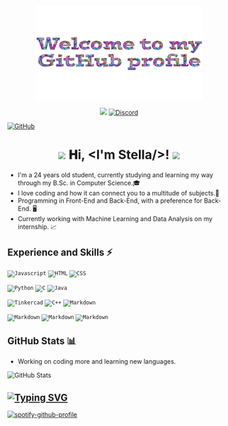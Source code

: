 <div align="center">
  <img src="https://github.com/StellaOli/StellaOli/blob/main/Img/Sem%20t%C3%ADtulo.png" style="max-width: 75%;" alt="Welcome" />


  <a href = "mailto:stellacorreia.oli@gmail.com"><img src="https://img.shields.io/badge/-Gmail-%23333?style=for-the-badge&logo=gmail&logoColor=white" target="_blank"></a>
   [![Discord](https://img.shields.io/badge/Discord-7289DA?style=for-the-badge&logo=discord&logoColor=white)](https://discord.com/channels/@strellinha./)
   </br>
  
</div>

[![GitHub](https://img.shields.io/github/followers/iuricode?label=follow&style=social)](https://github.com/StellaOli)

<h1 align="center">
  <img src="GIF/Earth.gif" width="24px">
  𝐇i, &lt;I'm Stella/&gt;!
  <img src="GIF/Hi.gif" width="40px" />
</h1>

* I'm a 24 years old student, currently studying and learning my way through my B.Sc. in Computer Science.🎓
* I love coding and how it can connect you to a multitude of subjects.🌌
* Programming in Front-End and Back-End, with a preference for Back-End. 🖥️
* Currently working with Machine Learning and Data Analysis on my internship. 📈


## Experience and Skills ⚡

<code><img height="32" alt="Javascript" src="https://img.shields.io/badge/JavaScript-F7DF1E.svg?style=for-the-badge&logo=JavaScript&logoColor=black"></code>
<code><img img height="32" alt="HTML" src="https://img.shields.io/badge/HTML5-E34F26.svg?style=for-the-badge&logo=HTML5&logoColor=white"></code>
<code><img img height="32" alt="CSS" src="https://img.shields.io/badge/CSS3-1572B6.svg?style=for-the-badge&logo=CSS3&logoColor=white"></code>

<code><img img height="32" alt="Python" src="https://img.shields.io/badge/Python-3776AB.svg?style=for-the-badge&logo=Python&logoColor=white"></code>
<code><img img height="32" alt="C" src="https://img.shields.io/badge/C-A8B9CC.svg?style=for-the-badge&logo=C&logoColor=black"></code>
<code><img img height="32" alt="Java" src="https://img.shields.io/badge/Java-ED8B00?style=for-the-badge&logo=openjdk&logoColor=white"></code>

<code><img img height="32" alt="Tinkercad" src="https://img.shields.io/badge/Tinkercad-1477D1.svg?style=for-the-badge&logo=Tinkercad&logoColor=white"></code>
<code><img img height="32" alt="C++" src="https://img.shields.io/badge/C++-00599C.svg?style=for-the-badge&logo=c%2B%2B&logoColor=white"></code>
<code><img img height="32" alt="Markdown" src="https://img.shields.io/badge/Markdown-000000.svg?style=for-the-badge&logo=Markdown&logoColor=white"></code>

<code><img img height="32" alt="Markdown" src="https://img.shields.io/badge/React-20232A?style=for-the-badge&logo=react&logoColor=61DAFB"></code>
<code><img img height="32" alt="Markdown" src="https://img.shields.io/badge/PostgreSQL-000?style=for-the-badge&logo=postgresql"></code>
<code><img img height="32" alt="Markdown" src="https://img.shields.io/badge/Assembly-000?style=for-the-badge&logo=assemblyscript"></code>

## GitHub Stats 📊
* Working on coding more and learning new languages.  

![GitHub Stats](https://github-readme-stats.vercel.app/api?username=StellaOli&show_icons=true&theme=transparent)



## [![Typing SVG](https://readme-typing-svg.demolab.com/?lines=Music+and+Coding)](https://git.io/typing-svg)
<div align="left">
  
[![spotify-github-profile](https://spotify-github-profile.vercel.app/api/view?uid=stells07&cover_image=true&theme=novatorem&show_offline=false&background_color=121212&interchange=false&bar_color=53b14f&bar_color_cover=false)](https://github.com/kittinan/spotify-github-profile)
  
</div>












<!--
**StellaOli/StellaOli** is a ✨ _special_ ✨ repository because its `README.md` (this file) appears on your GitHub profile.

Here are some ideas to get you started:

- 🔭 I’m currently working on ...
- 🌱 I’m currently learning ...
- 👯 I’m looking to collaborate on ...
- 🤔 I’m looking for help with ...
- 💬 Ask me about ...
- 📫 How to reach me: ...
- 😄 Pronouns: ...
- ⚡ Fun fact: ...
-->
